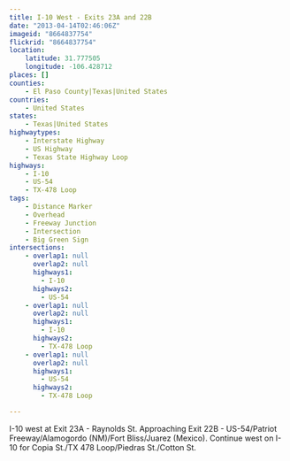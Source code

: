 ```yaml
---
title: I-10 West - Exits 23A and 22B
date: "2013-04-14T02:46:06Z"
imageid: "8664837754"
flickrid: "8664837754"
location:
    latitude: 31.777505
    longitude: -106.428712
places: []
counties:
    - El Paso County|Texas|United States
countries:
    - United States
states:
    - Texas|United States
highwaytypes:
    - Interstate Highway
    - US Highway
    - Texas State Highway Loop
highways:
    - I-10
    - US-54
    - TX-478 Loop
tags:
    - Distance Marker
    - Overhead
    - Freeway Junction
    - Intersection
    - Big Green Sign
intersections:
    - overlap1: null
      overlap2: null
      highways1:
        - I-10
      highways2:
        - US-54
    - overlap1: null
      overlap2: null
      highways1:
        - I-10
      highways2:
        - TX-478 Loop
    - overlap1: null
      overlap2: null
      highways1:
        - US-54
      highways2:
        - TX-478 Loop

---
```

I-10 west at Exit 23A - Raynolds St.  Approaching Exit 22B - US-54/Patriot Freeway/Alamogordo (NM)/Fort Bliss/Juarez (Mexico).  Continue west on I-10 for Copia St./TX 478 Loop/Piedras St./Cotton St.
